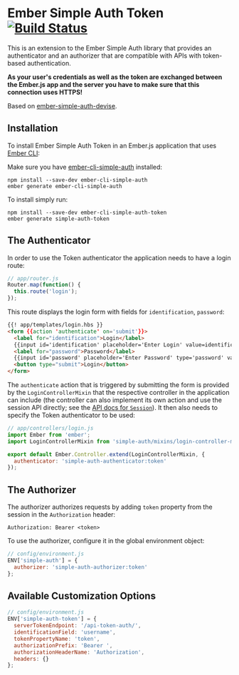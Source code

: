 # Ember Simple Auth Token [![Build Status](https://travis-ci.org/jpadilla/ember-cli-simple-auth-token.svg?branch=master)](https://travis-ci.org/jpadilla/ember-cli-simple-auth-token)

This is an extension to the Ember Simple Auth library that provides an
authenticator and an authorizer that are compatible with APIs with token-based authentication.

**As your user's credentials as well as the token are exchanged between the
Ember.js app and the server you have to make sure that this connection uses HTTPS!**

Based on [ember-simple-auth-devise](https://github.com/simplabs/ember-simple-auth/tree/master/packages/ember-simple-auth-devise).

## Installation

To install Ember Simple Auth Token in an Ember.js application that uses [Ember CLI](https://github.com/stefanpenner/ember-cli):

Make sure you have [ember-cli-simple-auth](https://github.com/simplabs/ember-cli-simple-auth) installed:

```
npm install --save-dev ember-cli-simple-auth
ember generate ember-cli-simple-auth
```

To install simply run:

```
npm install --save-dev ember-cli-simple-auth-token
ember generate simple-auth-token
```

## The Authenticator

In order to use the Token authenticator the application needs to have a login route:

```js
// app/router.js
Router.map(function() {
  this.route('login');
});
```

This route displays the login form with fields for `identification`,
`password`:

```html
{{! app/templates/login.hbs }}
<form {{action 'authenticate' on='submit'}}>
  <label for="identification">Login</label>
  {{input id='identification' placeholder='Enter Login' value=identification}}
  <label for="password">Password</label>
  {{input id='password' placeholder='Enter Password' type='password' value=password}}
  <button type="submit">Login</button>
</form>
```

The `authenticate` action that is triggered by submitting the form is provided
by the `LoginControllerMixin` that the respective controller in the application
can include (the controller can also implement its own action and use the
session API directly; see the
[API docs for `Session`](http://ember-simple-auth.simplabs.com/ember-simple-auth-api-docs.html#SimpleAuth-Session)).
It then also needs to specify the Token authenticator to be used:

```js
// app/controllers/login.js
import Ember from 'ember';
import LoginControllerMixin from 'simple-auth/mixins/login-controller-mixin';

export default Ember.Controller.extend(LoginControllerMixin, {
  authenticator: 'simple-auth-authenticator:token'
});
```

## The Authorizer

The authorizer authorizes requests by adding `token` property from the session in the `Authorization` header:

```
Authorization: Bearer <token>
```

To use the authorizer, configure it in the global environment object:

```js
// config/environment.js
ENV['simple-auth'] = {
  authorizer: 'simple-auth-authorizer:token'
};
```

## Available Customization Options

```js
// config/environment.js
ENV['simple-auth-token'] = {
  serverTokenEndpoint: '/api-token-auth/',
  identificationField: 'username',
  tokenPropertyName: 'token',
  authorizationPrefix: 'Bearer ',
  authorizationHeaderName: 'Authorization',
  headers: {}
};
```

